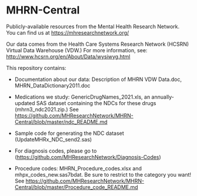 # MHRN-Central
Publicly-available resources from the Mental Health Research Network.  
You can find us at https://mhresearchnetwork.org/

Our data comes from the Health Care Systems Research Network (HCSRN) Virtual Data Warehouse (VDW.)  For more information, see: http://www.hcsrn.org/en/About/Data/wysiwyg.html

This repository contains:
* Documentation about our data: Description of MHRN VDW Data.doc, MHRN_DataDictionary2011.doc

* Medications we study: GenericDrugNames_2021.xls, an annually-updated SAS dataset containing the NDCs for these drugs (mhrn3_ndc2021.zip.)  See https://github.com/MHResearchNetwork/MHRN-Central/blob/master/ndc_README.md

* Sample code for generating the NDC dataset (UpdateMHRx_NDC_send2.sas)

* For diagnosis codes, please go to (https://github.com/MHResearchNetwork/Diagnosis-Codes)

* Procedure codes: MHRN_Procedure_codes.xlsx and mhpx_codes_new.sas7bdat.  Be sure to restrict to the category you want! See https://github.com/MHResearchNetwork/MHRN-Central/blob/master/Procedure_code_README.md
